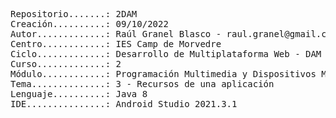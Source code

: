 <pre>
Repositorio.......: 2DAM
Creación..........: 09/10/2022
Autor.............: Raúl Granel Blasco - raul.granel@gmail.com
Centro............: IES Camp de Morvedre
Ciclo.............: Desarrollo de Multiplataforma Web - DAM
Curso.............: 2
Módulo............: Programación Multimedia y Dispositivos Móviles (PMDM)
Tema..............: 3 - Recursos de una aplicación
Lenguaje..........: Java 8
IDE...............: Android Studio 2021.3.1
<pre/>
